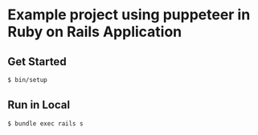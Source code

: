 # Example project using puppeteer in Ruby on Rails Application



## Get Started

```bash
$ bin/setup
```

## Run in Local

```bash
$ bundle exec rails s
```